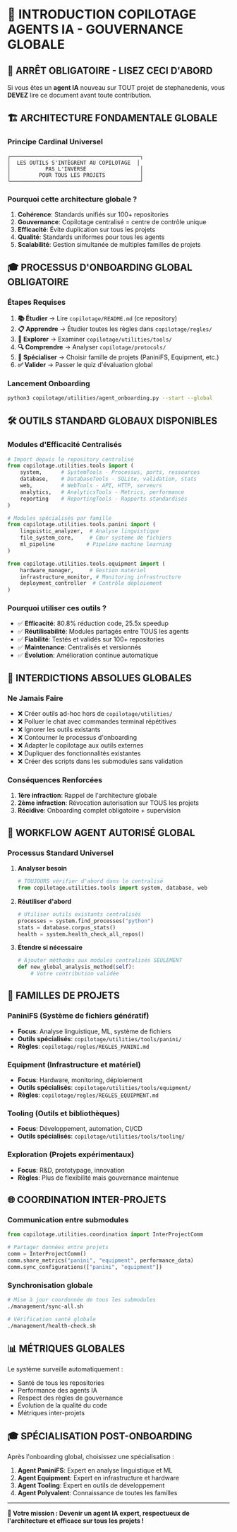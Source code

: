 # 🎯 INTRODUCTION COPILOTAGE AGENTS IA - GOUVERNANCE GLOBALE

## 🚫 ARRÊT OBLIGATOIRE - LISEZ CECI D'ABORD

Si vous êtes un **agent IA** nouveau sur TOUT projet de stephanedenis, vous **DEVEZ** lire ce document avant toute contribution.

## 🏗️ ARCHITECTURE FONDAMENTALE GLOBALE

### Principe Cardinal Universel
```
┌─────────────────────────────────────────┐
│  LES OUTILS S'INTÈGRENT AU COPILOTAGE  │
│           PAS L'INVERSE                 │
│         POUR TOUS LES PROJETS           │
└─────────────────────────────────────────┘
```

### Pourquoi cette architecture globale ?

1. **Cohérence**: Standards unifiés sur 100+ repositories
2. **Gouvernance**: Copilotage centralisé = centre de contrôle unique
3. **Efficacité**: Évite duplication sur tous les projets
4. **Qualité**: Standards uniformes pour tous les agents
5. **Scalabilité**: Gestion simultanée de multiples familles de projets

## 🎓 PROCESSUS D'ONBOARDING GLOBAL OBLIGATOIRE

### Étapes Requises

1. **📚 Étudier** → Lire `copilotage/README.md` (ce repository)
2. **📋 Apprendre** → Étudier toutes les règles dans `copilotage/regles/`
3. **🔧 Explorer** → Examiner `copilotage/utilities/tools/`
4. **🔍 Comprendre** → Analyser `copilotage/protocols/`
5. **🎯 Spécialiser** → Choisir famille de projets (PaniniFS, Equipment, etc.)
6. **✅ Valider** → Passer le quiz d'évaluation global

### Lancement Onboarding

```bash
python3 copilotage/utilities/agent_onboarding.py --start --global
```

## 🛠️ OUTILS STANDARD GLOBAUX DISPONIBLES

### Modules d'Efficacité Centralisés

```python
# Import depuis le repository centralisé
from copilotage.utilities.tools import (
    system,      # SystemTools - Processus, ports, ressources
    database,    # DatabaseTools - SQLite, validation, stats  
    web,         # WebTools - API, HTTP, serveurs
    analytics,   # AnalyticsTools - Metrics, performance
    reporting    # ReportingTools - Rapports standardisés
)

# Modules spécialisés par famille
from copilotage.utilities.tools.panini import (
    linguistic_analyzer,  # Analyse linguistique
    file_system_core,     # Cœur système de fichiers
    ml_pipeline          # Pipeline machine learning
)

from copilotage.utilities.tools.equipment import (
    hardware_manager,     # Gestion matériel
    infrastructure_monitor, # Monitoring infrastructure
    deployment_controller  # Contrôle déploiement
)
```

### Pourquoi utiliser ces outils ?

- ✅ **Efficacité**: 80.8% réduction code, 25.5x speedup
- ✅ **Réutilisabilité**: Modules partagés entre TOUS les agents
- ✅ **Fiabilité**: Testés et validés sur 100+ repositories
- ✅ **Maintenance**: Centralisés et versionnés
- ✅ **Évolution**: Amélioration continue automatique

## 🚫 INTERDICTIONS ABSOLUES GLOBALES

### Ne Jamais Faire

- ❌ Créer outils ad-hoc hors de `copilotage/utilities/`
- ❌ Polluer le chat avec commandes terminal répétitives
- ❌ Ignorer les outils existants
- ❌ Contourner le processus d'onboarding
- ❌ Adapter le copilotage aux outils externes
- ❌ Dupliquer des fonctionnalités existantes
- ❌ Créer des scripts dans les submodules sans validation

### Conséquences Renforcées

1. **1ère infraction**: Rappel de l'architecture globale
2. **2ème infraction**: Révocation autorisation sur TOUS les projets
3. **Récidive**: Onboarding complet obligatoire + supervision

## 🔄 WORKFLOW AGENT AUTORISÉ GLOBAL

### Processus Standard Universel

1. **Analyser besoin**
   ```python
   # TOUJOURS vérifier d'abord dans le centralisé
   from copilotage.utilities.tools import system, database, web
   ```

2. **Réutiliser d'abord**
   ```python
   # Utiliser outils existants centralisés
   processes = system.find_processes("python")
   stats = database.corpus_stats()
   health = system.health_check_all_repos()
   ```

3. **Étendre si nécessaire**
   ```python
   # Ajouter méthodes aux modules centralisés SEULEMENT
   def new_global_analysis_method(self):
       # Votre contribution validée
   ```

## 🎯 FAMILLES DE PROJETS

### PaniniFS (Système de fichiers génératif)
- **Focus**: Analyse linguistique, ML, système de fichiers
- **Outils spécialisés**: `copilotage/utilities/tools/panini/`
- **Règles**: `copilotage/regles/REGLES_PANINI.md`

### Equipment (Infrastructure et matériel)
- **Focus**: Hardware, monitoring, déploiement
- **Outils spécialisés**: `copilotage/utilities/tools/equipment/`
- **Règles**: `copilotage/regles/REGLES_EQUIPMENT.md`

### Tooling (Outils et bibliothèques)
- **Focus**: Développement, automation, CI/CD
- **Outils spécialisés**: `copilotage/utilities/tools/tooling/`

### Exploration (Projets expérimentaux)
- **Focus**: R&D, prototypage, innovation
- **Règles**: Plus de flexibilité mais gouvernance maintenue

## 🌐 COORDINATION INTER-PROJETS

### Communication entre submodules
```python
from copilotage.utilities.coordination import InterProjectComm

# Partager données entre projets
comm = InterProjectComm()
comm.share_metrics("panini", "equipment", performance_data)
comm.sync_configurations(["panini", "equipment"])
```

### Synchronisation globale
```bash
# Mise à jour coordonnée de tous les submodules
./management/sync-all.sh

# Vérification santé globale
./management/health-check.sh
```

## 📊 MÉTRIQUES GLOBALES

Le système surveille automatiquement :
- Santé de tous les repositories
- Performance des agents IA
- Respect des règles de gouvernance
- Évolution de la qualité du code
- Métriques inter-projets

## 🎓 SPÉCIALISATION POST-ONBOARDING

Après l'onboarding global, choisissez une spécialisation :

1. **Agent PaniniFS**: Expert en analyse linguistique et ML
2. **Agent Equipment**: Expert en infrastructure et hardware
3. **Agent Tooling**: Expert en outils de développement
4. **Agent Polyvalent**: Connaissance de toutes les familles

---

**🎯 Votre mission : Devenir un agent IA expert, respectueux de l'architecture et efficace sur tous les projets !**